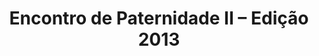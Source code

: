 ---
ID: 2981
title: 'Encontro de Paternidade II &#8211; Edição 2013'
image-xl: >
  https://assets.gruponews.com.br/gruponews/uploads/2013/06/encontro-paternidade-2013.jpg
image-l: >
  https://assets.gruponews.com.br/gruponews/uploads/2013/06/encontro-paternidade-2013.jpg
image-sq-l: >
  https://assets.gruponews.com.br/gruponews/uploads/2013/06/encontro-paternidade-2013.jpg
image-sq-m: >
  https://assets.gruponews.com.br/gruponews/uploads/2013/06/encontro-paternidade-2013-720x353.jpg
post_excerpt: ""
layout: event
permalink: eventos/encontro-de-paternidade-2-2013
published: true
event:
  event_id: "44"
  event_slug: encontro-de-paternidade-2-2013
  event_owner: "10"
  event_status: "1"
  event_name: 'Encontro de Paternidade II - Edição 2013 '
  event_start_time: 00:00:00
  event_end_time: 00:00:00
  event_start_date: 2013-08-03
  event_end_date: 2013-08-04
  post_content: ""
  event_rsvp: "1"
  event_spaces: "80"
  location_id: "4"
  recurrence_id: null
  event_category_id: null
  event_attributes: 'a:2:{s:18:"wpcf-gn_post_autor";s:16:"Equipe GrupoNews";s:22:"wpcf-gn_post_destaques";s:12:"nao_destaque";}'
  event_date_created: null
  event_date_modified: 2013-07-23 13:07:36
  recurrence: "0"
  recurrence_interval: null
  recurrence_freq: null
  recurrence_byday: null
  recurrence_byweekno: null
  blog_id: null
  group_id: "0"
  post_id: "2981"
  event_all_day: "1"
  event_private: "0"
  recurrence_days: null
  event_rsvp_date: 2013-07-22
  event_rsvp_time: 00:00:00
  event_rsvp_spaces: null
  recurrence_rsvp_days: null
categories: ""
tags: ""
authors:
  - Equipe GrupoNews
wpcf-gn_post_autor:
  - Equipe GrupoNews
wpcf-gn_post_destaques:
  - nao_destaque
post_date: 2013-06-16 00:25:21
---